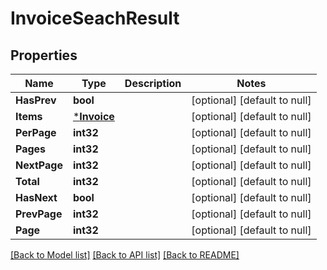 # InvoiceSeachResult

## Properties
Name | Type | Description | Notes
------------ | ------------- | ------------- | -------------
**HasPrev** | **bool** |  | [optional] [default to null]
**Items** | [***Invoice**](Invoice.md) |  | [optional] [default to null]
**PerPage** | **int32** |  | [optional] [default to null]
**Pages** | **int32** |  | [optional] [default to null]
**NextPage** | **int32** |  | [optional] [default to null]
**Total** | **int32** |  | [optional] [default to null]
**HasNext** | **bool** |  | [optional] [default to null]
**PrevPage** | **int32** |  | [optional] [default to null]
**Page** | **int32** |  | [optional] [default to null]

[[Back to Model list]](../README.md#documentation-for-models) [[Back to API list]](../README.md#documentation-for-api-endpoints) [[Back to README]](../README.md)


